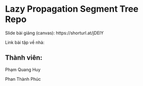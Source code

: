 <h1>Lazy Propagation Segment Tree Repo</h1>
<p>Slide bài giảng (canvas): https://shorturl.at/jDEIY</p>
<p>Link bài tập về nhà: </p>
<h2>Thành viên:</h2>
<p>Phạm Quang Huy</p>
Phan Thành Phúc
